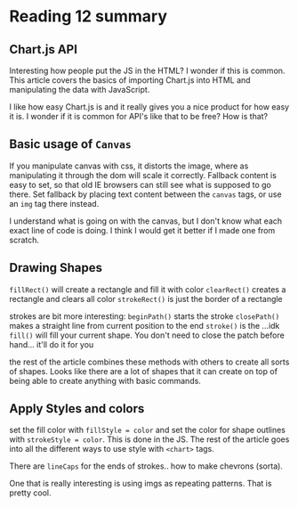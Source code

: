 # Reading 12 summary

## Chart.js API
Interesting how people put the JS in the HTML? I wonder if this is common. This article covers the basics of importing Chart.js into HTML and manipulating the data with JavaScript. 

I like how easy Chart.js is and it really gives you a nice product for how easy it is. I wonder if it is common for API's like that to be free? How is that?

## Basic usage of `Canvas`
If you manipulate canvas with css, it distorts the image, where as manipulating it through the dom will scale it correctly. Fallback content is easy to set, so that old IE browsers can still see what is supposed to go there. Set fallback by placing text content between the `canvas` tags, or use an `img` tag there instead. 

I understand what is going on with the canvas, but I don't know what each exact line of code is doing. I think I would get it better if I made one from scratch.

## Drawing Shapes
`fillRect()` will create a rectangle and fill it with color
`clearRect()` creates a rectangle and clears all color
`strokeRect()` is just the border of a rectangle

strokes are bit more interesting:
`beginPath()` starts the stroke
`closePath()` makes a straight line from current position to the end
`stroke()` is the ...idk
`fill()` will fill your current shape. You don't need to close the patch before hand... it'll do it for you

the rest of the article combines these methods with others to create all sorts of shapes. Looks like there are a lot of shapes that it can create on top of being able to create anything with basic commands. 

## Apply Styles and colors
set the fill color with `fillStyle = color` and set the color for shape outlines with `strokeStyle = color`. This is done in the JS. The rest of the article goes into all the different ways to use style with `<chart>` tags.

There are `lineCaps` for the ends of strokes.. how to make chevrons (sorta).

One that is really interesting is using imgs as repeating patterns. That is pretty cool.